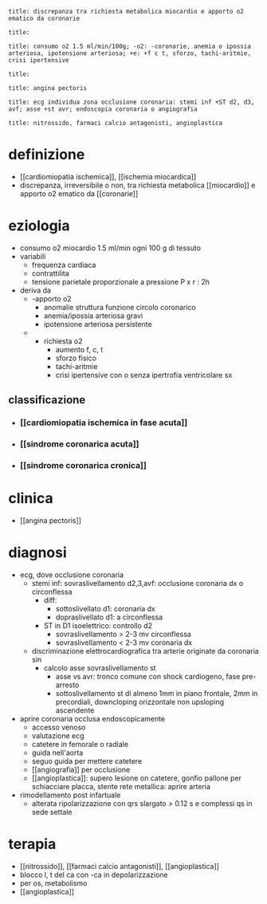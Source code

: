 ```ad-definizione
title: discrepanza tra richiesta metabolica miocardio e apporto o2 ematico da coronarie
```
```ad-epidemiologia
title: 
```
```ad-eziologia
title: consumo o2 1.5 ml/min/100g; -o2: -coronarie, anemia o ipossia arteriosa, ipotensione arteriosa; +e: +f c t, sforzo, tachi-aritmie, crisi ipertensive
```
```ad-fisiopatologia
title: 
```
```ad-clinica
title: angina pectoris
```
```ad-diagnosi
title: ecg individua zona occlusione coronaria: stemi inf +ST d2, d3, avf; asse +st avr; endoscopia coronaria o angiografia
```
```ad-terapia
title: nitrossido, farmaci calcio antagonisti, angioplastica
```
# definizione
- [[cardiomiopatia ischemica]], [[ischemia miocardica]]
- discrepanza, irreversibile o non, tra richiesta metabolica [[miocardio]] e apporto o2 ematico da [[coronarie]]

# eziologia
- consumo o2 miocardio 1.5 ml/min ogni 100 g di tessuto
- variabili
	- frequenza cardiaca
	- contrattilita
	- tensione parietale proporzionale a pressione P x r : 2h
- deriva da
	- -apporto o2
		- anomalie struttura funzione circolo coronarico
		- anemia/ipossia arteriosa gravi
		- ipotensione arteriosa persistente
	- + richiesta o2
		- aumento f, c, t
		- sforzo fisico
		- tachi-aritmie
		- crisi ipertensive con o senza ipertrofia ventricolare sx
## classificazione
- ### [[cardiomiopatia ischemica in fase acuta]]
- ### [[sindrome coronarica acuta]]
- ### [[sindrome coronarica cronica]]

# clinica
- [[angina pectoris]]

# diagnosi
- ecg, dove occlusione coronaria
	- stemi inf: sovraslivellamento d2,3,avf: occlusione coronaria dx o circonflessa
		- diff:
			- sottoslivellato d1: coronaria dx
			- dopraslivellato d1: a circonflessa
		- ST in D1 isoelettrico: controllo d2
			- sovraslivellamento > 2-3 mv circonflessa
			- sovraslivellamento < 2-3 mv coronaria dx
	- discriminazione elettrocardiografica tra arterie originate da coronaria sin
		- calcolo asse sovraslivellamento st
			- asse vs avr: tronco comune con shock cardiogeno, fase pre-arresto
			- sottoslivellamento st di almeno 1mm in piano frontale, 2mm in precordiali, downcloping orizzontale non upsloping ascendente
- aprire coronaria occlusa endoscopicamente
	- accesso venoso
	- valutazione ecg
	- catetere in femorale o radiale
	- guida nell'aorta
	- seguo guida per mettere catetere
	- [[angiografia]] per occlusione
	- [[angioplastica]]: supero lesione on catetere, gonfio pallone per schiacciare placca, stente rete metallica: aprire arteria
- rimodellamento post infartuale
	- alterata ripolarizzazione con qrs slargato > 0.12 s e complessi qs in sede settale

# terapia
- [[nitrossido]], [[farmaci calcio antagonisti]], [[angioplastica]]
- blocco l, t del ca con -ca in depolarizzazione
- per os, metabolismo
- [[angioplastica]]
